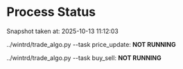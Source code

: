 # Process Status

Snapshot taken at: 2025-10-13 11:12:03

../wintrd/trade_algo.py --task price_update: **NOT RUNNING**

../wintrd/trade_algo.py --task buy_sell: **NOT RUNNING**

